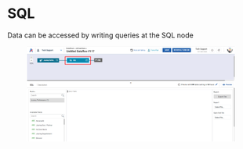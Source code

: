 # SQL

Data can be accessed by writing queries at the SQL node

<figure><img src="../../../../.gitbook/assets/image (2416).png" alt=""><figcaption></figcaption></figure>
